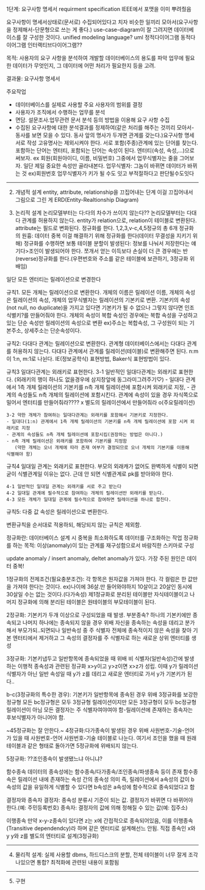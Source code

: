 
1단계: 요구사항 명세서 requirment specification
IEEE에서 포맷을 이미 뿌려줬음

요구사항이 명세서상태로(문서로) 수집되어있다고 치자
비슷한 일끼리 모아서(요구사항을 정제해서-단문형으로 쓰는 게 좋다.)
use-case-diagram이 잘 그려지면 데이터베이스를 잘 구성한 것이다.
unified modeling language? uml 정적다이어그램 동적다이어그램 인터랙티브다이어그램??


목적: 사용자의 요구 사항을 분석하여 개발할 데이터베이스의 용도를 파악
	업무에 필요한 데이터가 무엇인지, 그 데이터에 어떤 처리가 필요한지 등을 고려.

결과물: 요구사항 명세서

주요작업
- 데이터베이스를 실제로 사용할 주요 사용자의 범위를 결정
- 사용자가 조직에서 수행하는 업무를 분석
- 면담. 설문조사.업무관련 문서 분석 등의 방법을 이용해 요구 사항 수집
- 수집된 요구사항에 대한 분석결과를 정제하여(같은 처리를 해주는 것끼리 모아서-동사를 보면 모을 수 있다. 동사 앞의 명사가 두개면 관계를 갖는다.)요구사항 명세서로 작성
	고유명사는 제외시켜야 한다. 서로 포함(주종)관계에 있는 단어를 찾는다. 포함하는 단어는 엔터티, 포함되는 단어는 속성이 된다.
	엔터티(속성, 속성,...)으로 써보자. ex 회원(회원아이디, 이름, 비밀번호) 그중에서 업무식별자는 줄을 그어보자. 
	일단 제일 중요한 속성만 골라내본다.
	업무식별자: 그놈이 바뀌면 데이터가 바뀌는 것 ex)회원번호
	업무식별자가 키가 될 수도 잇고 부적절하다고 판단될수도잇다

--------------------------------------------------------------------------------------------------------------
2. 개념적 설계
entity, attribute, relationship을 끄집어내는 단계
이걸 끄집어내서 그림으로 그린 게 ERD(Entity-Realtionship Diagram)

3. 논리적 설계
논리모델부터는 다:다의 차수가 쓰이지 않는다?? 논리모델부터는 다대다 관계를 허용하지 않는다.
entity가 relation으로, relation이 테이블로 변환된다.
attribute는 필드로 변화된다.
정규화를 한다. 1,2,3,v-c,4,5정규의 총 6개
정규화의 원흉: 데이터 중복 이걸 해결하기 위해 정규화를 한다(데이터 무결성을 지키기 위해)
정규화를 수행하면 보통 테이블 분할이 발생된다: 정보를 나눠서 저장한다는 얘기다>조인이 발생되어야 한다.
쪼개서 얻는 이득보다 손실이 더 큰 경우에는 반(reverse)정규화를 한다.(우편번호와 주소를 같은 테이블에 보관하기, 3정규화 위배임)

일단 모든 엔터티는 릴레이션으로 변경한다

규칙1. 모든 개체는 릴레이션으로 변환한다.
	개체의 이름은 릴레이션 이름,
	개체의 속성은 릴레이션의 속성,
	개체의 업무식별자는 릴레이션의 기본키로 변환.
	  기본키의 속성(not null, no duplicate)을 가지고 있다면 기본키가 될 수 없으나 그렇지 않다면 인조식별키?를 만들어줘야 한다.
	개체의 속성이 복합 속성인 경우에는 복합 속성을 구성하고 있는 단순 속성만  릴레이션의 속성으로 변환
	  ex)주소는 복합속성, 그 구성원이 되는 기본주소, 상세주소는 단순속성이다.

규칙2: 다대다 관계는 릴레이션으로 변환한다.
	관계형 데이터베이스에서는 다대다 관계를 허용하지 않는다.
	다대다 관계에서 관계를 릴레이션(테이블)로 변환해주면 된다. n:m이 1:n, m:1로 나뉜다.
	IE(정보공학식) 표현방법, Baker식 표현방법이 있다.

규칙3 일대다관계는 외래키로 표현한다.
	3-1 일반적인 일대다관계는 외래키로 표현한다. (외래키의 행이 하나도 없을경우에 삼지창앞에 동그라미그려주기♡)
	- 일대다 관계에서 1측 개체 릴레이션의 기본키를 n측 개체 릴레이션에 포함시켜 외래키로 지정,
	- 관계의 속성들도 n측 개체의 릴레이션에 포함시킨다.
	관계에 속성이 있을 경우 자식쪽으로 밀어서 엔터티를 만들어줘라???? x 별도의 릴레이션에서 만들어줘라 o(주요릴레이션)

	3-2 약한 개체가 참여하는 일대다관계는 외래키를 포함해서 기본키로 지정한다.
	- 일대다(1:n) 관계에서 1측 개체 릴레이션의 기본키를 n측 개체 릴레이션에 포함 시켜 외래키로 지정
	- 관계의 속성들도 n측 개체 릴레이션에 포함시킴(권장하는 방법은 아니다.)
	- n측 개체 릴레이션은 외래키를 포함하여 기본키를 지정함
	   (약한 개체는 오너 개체에 따라 존재 여부가 결정되므로 오너 개체의 기본키를 이용해  식별해야 함)

규칙4 일대일 관계는 외래키로 표현한다.
부모의 외래캐가 없어도 완벽하게 식별이 되면 굳이 식별관계일 이유는 없다.
근데 안 되면 식별관계로 pk를 받아와야 한다.

	4-1 일반적인 일대일 관계는 외래키를 서로 주고 받는다
	4-2 일대일 관계에 필수적으로 참여하는 개체의 릴레이션만 외래키를 받는다.
	4-3 모든 개체가 일대일 관계에 필수적으로 참여하면 릴레이션을 하나로 합친다.


규칙5: 다중 값 속성은 릴레이션으로 변환한다.

변환규칙을 순서대로 적용하되, 해당되지 않는 규칙은 제외함.



정규화란: 데이터베이스 설계 시 중복을 최소화하도록 데이터를 구조화하는 작업
정규화를 하는 목적: 이상(anomaly)이 있는 관계를 재구성함으로서 바람직한 스키마로 구성

update anomaly / insert anomaly, deltet anomaly가 있다. 가장 주된 원인은 데이터 중복!



1정규화의 전제조건(필요충분조건): 각 항목은 원자값을 가져야 한다. 각 컬럼은 한 값만을 가져야 한다는 것이다.
   ex)나이에 36살.만 들어와야하지 10살이고 20살인 동시에 30살일 수는 없는 것이다.(다가속성)
	제1정규화로 분리된 테이블만 자식테이블이고 나머지 정규화에 의해 분리된 테이블은 원테이블의 부모테이블이 된다.

2정규화: 기본키가 두개 이상으로 구성되었을 때 발생. 부분종속? 하나의 기본키에만 종속되고 나머지 하나에는 종속되지 않을 경우 위배
자신을 종속하는 속성을 데리고 분가해서 부모가되..되면되나
일반속성 중 주 식별자 전체에 종속적이지 않은 속성을 찾아 기본 엔터티에서 제거하고 그 속성의 결정자를 주 식별자로 하는 새로운 상위 엔터티를 생성

3정규화: 기본키냅두고 일반항목에 종속되었을 때 위배
비 식별자(일반속성)간에 발생하는 이행적 종속성과 관련된 정규화
x>y이고 y>z이면 x>z가 성립.
이때 y가 릴레이션 식별자가 아닌 일반 속성일 때 y가 z를 데리고 새로운 엔터티로 가서 y가 기본키가 된다..


b-c(3정규화의 특수한 경우): 기본키가 일반항목에 종속된 경우 위배
3정규화를 보강한 정규형
모든 bc정규형은 모두 3정규형 릴레이션이지만 모든 3정규형이 모두 bc정규형 릴레이션이 아님
모든 결정자는 주 식별자여야여야 함-릴레이션에 존재하는 종속자는 후보식별자가 아니어야 함.


~45정규화는 잘 안한다.~
4정규화:다가종속이 발생된 경우 위배
사원번호-기술-언어가 있을 때 사원번호-언어 사원번호-기술 테이블로 나눈다.
여기서 조인을 했을 때 원래테이블과 같은 형태로 돌아가면 5정규화에 위배되지 않는다.

5정규화: ??조인종속이 발생됐느냐 아니냐?



함수종속
데이터의 종속성에는 함수종속/다가종속/조인종속/파생종속 등이 존재
함수종속은 릴레이션 내에 존재하는 속성 간의 종속성 의미
즉, 릴레이션에서 a속성의 값이 b속성의 값을 유일하게 식별할 수 있다면 b속성은 a속성에 함수적으로 종속되었다고 함

결정자와 종속자
결정자: 종속성 분류시 기준이 되는 값. 결정자가 바뀌면 다 바뀌어야 한다.(예: 주민등록번호)
종속자: 결정자의 값에 의해 정해질 수 있는 값(예: 집주소)


이행종속 만약 x-y-z종속이 있다면 z는 x에 간접적으로 종속되어있음, 이를 이행종속(Transitive dependendcy)라 하며 같은 엔터티로 설계해선느 안됨.
직접 종속인 x와 y y와 z를 별도의 엔터티로 설계(3정규화)

--------------------------------------------------------------------------------------------------------------
4. 물리적 설계: 실제 사용할 dbms, 하드디스크의 분할, 전체 테이블이 너무 잘게 조각나있으면 통합?
최적화에 관련된 내용이 포함됨
--------------------------------------------------------------------------------------------------------------
5. 구현

